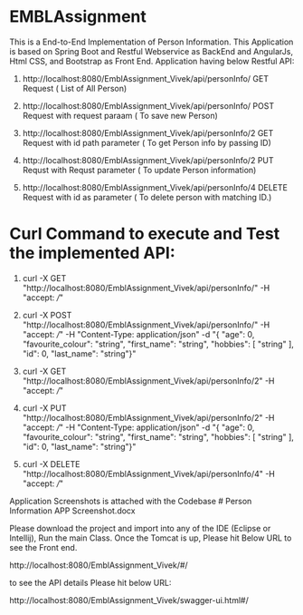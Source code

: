 # EMBLAssignment
This is a End-to-End Implementation of Person Information.
This Application is based on Spring Boot and Restful Webservice as BackEnd and AngularJs, Html CSS, and Bootstrap as Front End.
Application having below Restful API:
1. http://localhost:8080/EmblAssignment_Vivek/api/personInfo/   GET Request                                ( List of All Person)

2. http://localhost:8080/EmblAssignment_Vivek/api/personInfo/   POST Request with request paraam     ( To save new Person)

3. http://localhost:8080/EmblAssignment_Vivek/api/personInfo/2  GET Request with id path parameter   (  To get Person info by passing ID)

4. http://localhost:8080/EmblAssignment_Vivek/api/personInfo/2  PUT Requst with Requst parameter     (  To update Person information)

5. http://localhost:8080/EmblAssignment_Vivek/api/personInfo/4  DELETE Request with id as parameter ( To delete person with matching ID.)

# Curl Command to execute and Test the implemented API:
1. curl -X GET "http://localhost:8080/EmblAssignment_Vivek/api/personInfo/" -H "accept: */*"

2. curl -X POST "http://localhost:8080/EmblAssignment_Vivek/api/personInfo/" -H "accept: */*" -H "Content-Type: application/json" -d "{ \"age\": 0, \"favourite_colour\": \"string\", \"first_name\": \"string\", \"hobbies\": [ \"string\" ], \"id\": 0, \"last_name\": \"string\"}"

3. curl -X GET "http://localhost:8080/EmblAssignment_Vivek/api/personInfo/2" -H "accept: */*"

4. curl -X PUT "http://localhost:8080/EmblAssignment_Vivek/api/personInfo/2" -H "accept: */*" -H "Content-Type: application/json" -d "{ \"age\": 0, \"favourite_colour\": \"string\", \"first_name\": \"string\", \"hobbies\": [ \"string\" ], \"id\": 0, \"last_name\": \"string\"}"
5. curl -X DELETE "http://localhost:8080/EmblAssignment_Vivek/api/personInfo/4" -H "accept: */*"


Application Screenshots is attached with the Codebase # Person Information APP Screenshot.docx

Please download the project and import into any of the IDE (Eclipse or Intellij), Run the main Class.
Once the Tomcat is up, Please hit Below URL to see the Front end.

http://localhost:8080/EmblAssignment_Vivek/#/

to see the API details Please hit below URL:

http://localhost:8080/EmblAssignment_Vivek/swagger-ui.html#/



